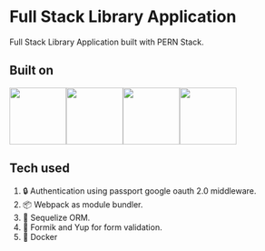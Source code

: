 # Full Stack Library Application
Full Stack Library Application built with PERN Stack.

## Built on

<div style="display: flex; flex-direction: row;">
<img src="https://cdn.iconscout.com/icon/free/png-256/postgresql-11-1175122.png" height="100">
<img src="https://www.mementotech.in/assets/images/icons/express.png" height="100">
<img src="https://styles.redditmedia.com/t5_2su6s/styles/communityIcon_4g1uo0kd87c61.png" height="100">
<img src="https://cdn-icons-png.flaticon.com/512/5968/5968322.png" height="100">
</div>

## Tech used
1) 🔒 Authentication using passport google oauth 2.0 middleware.
2) 📦 Webpack as module bundler.
3) 📙 Sequelize ORM.
4) 📝 Formik and Yup for form validation.
5) 🐋 Docker
